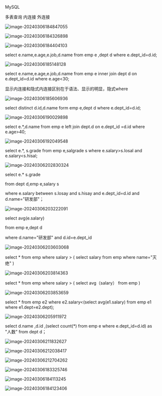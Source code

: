 MySQL

多表查询 内连接 外连接 

![image-20240306184847055](C:\Users\小凡\AppData\Roaming\Typora\typora-user-images\image-20240306184847055.png)

![image-20240306184326898](C:\Users\小凡\AppData\Roaming\Typora\typora-user-images\image-20240306184326898.png)

![image-20240306184404103](C:\Users\小凡\AppData\Roaming\Typora\typora-user-images\image-20240306184404103.png)

select e.name,e.age,e.job,d.name from emp e ,dept d where e.dept_id=d.id;

![image-20240306185148128](C:\Users\小凡\AppData\Roaming\Typora\typora-user-images\image-20240306185148128.png)

select e.name,e.age,e.job,d.name from emp e inner join dept d on e.dept_id=d.id where e.age<30;

显示内连接和隐式内连接区别在于语法、显示的明显，隐式where



![image-20240306185606936](C:\Users\小凡\AppData\Roaming\Typora\typora-user-images\image-20240306185606936.png)

select distinct d.id,d.name form emp e,dept d where e.dept_id=d.id;

![image-20240306190029898](C:\Users\小凡\AppData\Roaming\Typora\typora-user-images\image-20240306190029898.png)

 select e.*,d.name from emp e left join dept.d on e.dept_id =d.id where e.age>40;



![image-20240306192049548](C:\Users\小凡\AppData\Roaming\Typora\typora-user-images\image-20240306192049548.png)

select e.*, s.grade from emp e,salgrade s where e.salary>s.losal and e.salary<s.hisal;



![image-20240306202830324](C:\Users\小凡\AppData\Roaming\Typora\typora-user-images\image-20240306202830324.png)

select e.* s.grade

from dept d,emp e,salary s

where e.salary between s.losay and s.hisay and e.dept_id=d.id and d.name="研发部"；

![image-20240306203222091](C:\Users\小凡\AppData\Roaming\Typora\typora-user-images\image-20240306203222091.png)



select avg(e.salary)

from emp e,dept d

where d.name="研发部" and d.id=e.dept_id

![image-20240306203603068](C:\Users\小凡\AppData\Roaming\Typora\typora-user-images\image-20240306203603068.png)

select * from emp where salary > ( select salary from emp where name="灭绝" )

![image-20240306203814363](C:\Users\小凡\AppData\Roaming\Typora\typora-user-images\image-20240306203814363.png)

select * from emp where salary > ( select avg（salary） from emp )

![image-20240306203853659](C:\Users\小凡\AppData\Roaming\Typora\typora-user-images\image-20240306203853659.png)

select * from emp e2 where e2.salary<(select avg(e1.salary) from emp e1 where e1.dept=e2.dept);

![image-20240306205911972](C:\Users\小凡\AppData\Roaming\Typora\typora-user-images\image-20240306205911972.png)

select d.name ,d.id ,(select count(*) from emp e where e.dept_id=d.id) as "人数" from dept d；



![image-20240306211832627](C:\Users\小凡\AppData\Roaming\Typora\typora-user-images\image-20240306211832627.png)

![image-20240306212038417](C:\Users\小凡\AppData\Roaming\Typora\typora-user-images\image-20240306212038417.png)

![image-20240306212704262](C:\Users\小凡\AppData\Roaming\Typora\typora-user-images\image-20240306212704262.png)

![image-20240306183325746](C:\Users\小凡\AppData\Roaming\Typora\typora-user-images\image-20240306183325746.png)

![image-20240306184113245](C:\Users\小凡\AppData\Roaming\Typora\typora-user-images\image-20240306184113245.png)

![image-20240306184123406](C:\Users\小凡\AppData\Roaming\Typora\typora-user-images\image-20240306184123406.png)

